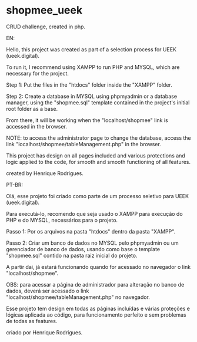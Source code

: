 # shopmee_ueek
CRUD challenge, created in php.

EN: 

Hello, this project was created as part of a selection process for UEEK (ueek.digital).

To run it, I recommend using XAMPP to run PHP and MYSQL, which are necessary for the project.

Step 1: Put the files in the "htdocs" folder inside the "XAMPP" folder.

Step 2: Create a database in MYSQL using phpmyadmin or a database manager, using the "shopmee.sql" template contained in the project's initial root folder as a base.

From there, it will be working when the "localhost/shopmee" link is accessed in the browser.

NOTE: to access the administrator page to change the database, access the link "localhost/shopmee/tableManagement.php" in the browser.

This project has design on all pages included and various protections and logic applied to the code, for smooth and smooth functioning of all features.

created by Henrique Rodrigues.

PT-BR:

Olá, esse projeto foi criado como parte de um processo seletivo para UEEK (ueek.digital).

Para executá-lo,  recomendo que seja usado o XAMPP para execução do PHP e do MYSQL, necessários para o projeto.

Passo 1: Por os arquivos na pasta "htdocs" dentro da pasta "XAMPP".

Passo 2: Criar um banco de dados no MYSQL pelo phpmyadmin ou um gerenciador de banco de dados, usando como base o template "shopmee.sql" contido na pasta raiz inicial do projeto.

A partir dai, já estará funcionando quando for acessado no navegador o link "localhost/shopmee".

OBS: para acessar a página de administrador para alteração no banco de dados, deverá ser acessado o link "localhost/shopmee/tableManagement.php" no navegador.

Esse projeto tem design em todas as páginas incluídas e várias proteções e lógicas aplicada ao código, para funcionamento perfeito e sem problemas de todas as features.

criado por Henrique Rodrigues.
